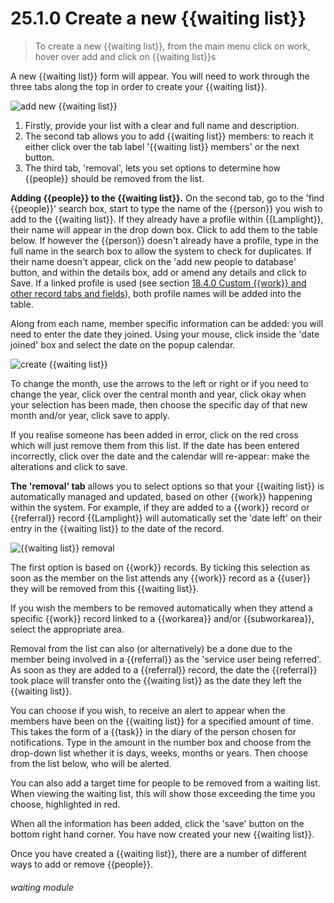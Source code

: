 # 25.1.0    Create a new {{waiting list}}

> To create a new {{waiting list}}, from the main menu click on work, hover over add and click on {{waiting list}}s 

A new {{waiting list}} form will appear. You will need to work through the three tabs along the top in order to create your {{waiting list}}.

![add new {{waiting list}}]({{imgpath}}227a.png)

  1. Firstly, provide your list with a clear and full name and description.
  2. The second tab allows you to add {{waiting list}} members: to reach it either click over the tab label '{{waiting list}} members' or the next button. 
  3. The third tab, 'removal', lets you set options to determine how {{people}} should be removed from the list.

**Adding {{people}} to the {{waiting list}}.** On the second tab, go to the 'find {{people}}' search box, start to type the name of the {{person}} you wish to add to the {{waiting list}}. If they already have a profile within {{Lamplight}}, their name will appear in the drop down box. Click to add them to the table below. If however the {{person}} doesn't already have a profile, type in the full name in the search box to allow the system to check for duplicates. If their name doesn't appear, click on the 'add new people to database' button, and within the details box, add or amend any details and click to Save. If a linked profile is used (see section [18.4.0  Custom {{work}} and other record tabs and fields](/help/index/v/{{version}}/p/18.4.0)), both profile names will be added into the table.

Along from each name, member specific information can be added: you will need to enter the date they joined. Using your mouse, click inside the 'date joined' box and select the date on the popup calendar.

![create {{waiting list}}]({{imgpath}}227b.png)

To change the month, use the arrows to the left or right or if you need to change the year, click over the central month and year, click okay when your selection has been made, then choose the specific day of that new month and/or year, click save to apply.

If you realise someone has been added in error, click on the red cross which will just remove them from this list. If the date has been entered incorrectly, click over the date and the calendar will re-appear: make the alterations and click to save.

**The 'removal' tab** allows you to select options so that your {{waiting list}} is automatically managed and updated, based on other {{work}} happening within the system. For example, if they are added to a {{work}} record or {{referral}} record {{Lamplight}} will automatically set the 'date left' on their entry in the {{waiting list}} to the date of the record.

![{{waiting list}} removal]({{imgpath}}227c.png)

The first option is based on {{work}} records. By ticking this selection as soon as the member on the list attends any {{work}} record as a {{user}} they will be removed from this {{waiting list}}. 

If you wish the members to be removed automatically when they attend a specific {{work}} record linked to a {{workarea}} and/or {{subworkarea}}, select the appropriate area. 

Removal from the list can also (or alternatively) be a done due to the member being involved in a {{referral}} as the 'service user being referred'. As soon as they are added to a {{referral}} record, the date the {{referral}} took place will transfer onto the {{waiting list}} as the date they left the {{waiting list}}.

You can choose if you wish, to receive an alert to appear when the members have been on the {{waiting list}} for a specified amount of time.  This takes the form of a {{task}} in the diary of the person chosen for notifications. Type in the amount in the number box and choose from the drop-down list whether it is days, weeks, months or years.  Then choose from the list below, who will be alerted.

You can also add a target time for people to be removed from a waiting list.  When viewing the waiting list, this will show those exceeding the time you choose, highlighted in red.

When all the information has been added, click the 'save' button on the bottom right hand corner. You have now created your new {{waiting list}}.

Once you have created a {{waiting list}}, there are a number of different ways to add or remove {{people}}. 

###### waiting module

